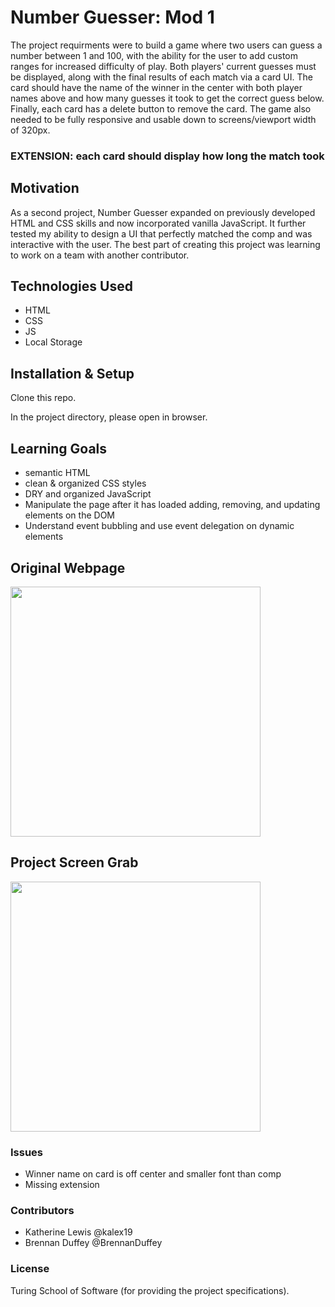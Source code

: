 # Number Guesser: Mod 1

The project requirments were to build a game where two users can guess a number between 1 and 100, with the ability for the user to add custom ranges for increased difficulty of play. Both players' current guesses must be displayed, along with the final results of each match via a card UI. The card should have the name of the winner in the center with both player names above and how many guesses it took to get the correct guess below. Finally, each card has a delete button to remove the card. The game also needed to be fully responsive and usable down to screens/viewport width of 320px.

### EXTENSION: each card should display how long the match took

## Motivation

As a second project, Number Guesser expanded on previously developed HTML and CSS skills and now incorporated vanilla JavaScript. It further tested my ability to design a UI that perfectly matched the comp and was interactive with the user. The best part of creating this project was learning to work on a team with another contributor.

## Technologies Used

* HTML 
* CSS
* JS
* Local Storage

## Installation & Setup

Clone this repo.

In the project directory, please open in browser.

## Learning Goals

* semantic HTML
* clean & organized CSS styles
* DRY and organized JavaScript
* Manipulate the page after it has loaded adding, removing, and updating elements on the DOM
* Understand event bubbling and use event delegation on dynamic elements

## Original Webpage

<img src="images/turing-screen-grab" width="400">

## Project Screen Grab

<img src="image/BD-KL-screen-grab" width="400">

### Issues

* Winner name on card is off center and smaller font than comp
* Missing extension

### Contributors

* Katherine Lewis @kalex19
* Brennan Duffey @BrennanDuffey

### License
Turing School of Software (for providing the project specifications).
